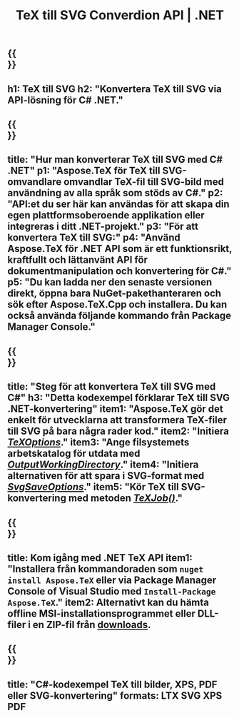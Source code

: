 ﻿---
translation: true
template: /_templates/_conversion-child-net.md
title: TeX till SVG Converdion API | .NET
description: TeX till SVG-konverteringsfunktionalitet. Integrera detta lokala .NET-bibliotek i ditt projekt eller använd plattformsoberoende applikationer för att konvertera TeX till SVG.
keywords: tex till svg api net, tex2svg integrera c#
url: /net/conversion/tex-to-svg/
family: tex
platformtag: net
feature: conversion
informat: TEX
outformat: SVG
otherformats: BMP PNG JPEG TIFF PDF XPS
---


{{<section banner>}}
---
h1: TeX till SVG
h2: "Konvertera TeX till SVG via API-lösning för C# .NET."
---

{{<section overview>}}
---
title: "Hur man konverterar TeX till SVG med C# .NET"
p1: "Aspose.TeX för TeX till SVG-omvandlare omvandlar TeX-fil till SVG-bild med användning av alla språk som stöds av C#."
p2: "API:et du ser här kan användas för att skapa din egen plattformsoberoende applikation eller integreras i ditt .NET-projekt."
p3: "För att konvertera TeX till SVG:"
p4: "Använd Aspose.TeX för .NET API som är ett funktionsrikt, kraftfullt och lättanvänt API för dokumentmanipulation och konvertering för C#."
p5: "Du kan ladda ner den senaste versionen direkt, öppna bara NuGet-pakethanteraren och sök efter Aspose.TeX.Cpp och installera. Du kan också använda följande kommando från Package Manager Console."
---

{{<section feature1>}}
---
title: "Steg för att konvertera TeX till SVG med C#"
h3: "Detta kodexempel förklarar TeX till SVG .NET-konvertering"
item1: "Aspose.TeX gör det enkelt för utvecklarna att transformera TeX-filer till SVG på bara några rader kod."
item2: "Initiera [*TeXOptions*](https://reference.aspose.com/tex/net/aspose.tex/texoptions/)."
item3: "Ange filsystemets arbetskatalog för utdata med [*OutputWorkingDirectory*](https://reference.aspose.com/tex/net/aspose.tex/texoptions/outputworkingdirectory/)."
item4: "Initiera alternativen för att spara i SVG-format med [*SvgSaveOptions*](https://reference.aspose.com/tex/net/aspose.tex.presentation.image/svgsaveoptions/)."
item5: "Kör TeX till SVG-konvertering med metoden [*TeXJob()*](https://reference.aspose.com/tex/net/aspose.tex/texjob/)."
---

{{<section feature2>}}
---
title: Kom igång med .NET TeX API
item1: "Installera från kommandoraden som ```nuget install Aspose.TeX``` eller via Package Manager Console of Visual Studio med ```Install-Package Aspose.TeX```."
item2: Alternativt kan du hämta offline MSI-installationsprogrammet eller DLL-filer i en ZIP-fil från [downloads](https://releases.aspose.com/tex/net).
---

{{<section widget>}}
---
title: "C#-kodexempel TeX till bilder, XPS, PDF eller SVG-konvertering"
formats: LTX SVG XPS PDF
---